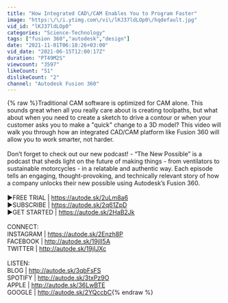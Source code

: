 ```yaml
---
title: "How Integrated CAD\/CAM Enables You to Program Faster"
image: "https:\/\/i.ytimg.com\/vi\/lKJ37ldLOp0\/hqdefault.jpg"
vid_id: "lKJ37ldLOp0"
categories: "Science-Technology"
tags: ["fusion 360","autodesk","design"]
date: "2021-11-01T06:18:26+03:00"
vid_date: "2021-06-15T12:00:17Z"
duration: "PT49M2S"
viewcount: "3597"
likeCount: "51"
dislikeCount: "2"
channel: "Autodesk Fusion 360"
---
```

{% raw %}Traditional CAM software is optimized for CAM alone. This sounds great when all you really care about is creating toolpaths, but what about when you need to create a sketch to drive a contour or when your customer asks you to make a &quot;quick&quot; change to a 3D model? This video will walk you through how an integrated CAD/CAM platform like Fusion 360 will allow you to work smarter, not harder. <br /><br />Don’t forget to check out our new podcast! - “The New Possible” is a podcast that sheds light on the future of making things - from ventilators to sustainable motorcycles - in a relatable and authentic way. Each episode tells an engaging, thought-provoking, and technically relevant story of how a company unlocks their new possible using Autodesk’s Fusion 360.<br /><br />►FREE TRIAL |  <a rel="nofollow" target="blank" href="https://autode.sk/2uLm8a6">https://autode.sk/2uLm8a6</a><br />►SUBSCRIBE |  <a rel="nofollow" target="blank" href="https://autode.sk/2q61ZpD">https://autode.sk/2q61ZpD</a><br />►GET STARTED | <a rel="nofollow" target="blank" href="https://autode.sk/2HaB2Jk">https://autode.sk/2HaB2Jk</a><br /><br />CONNECT:<br />INSTAGRAM | <a rel="nofollow" target="blank" href="https://autode.sk/2Enzh8P">https://autode.sk/2Enzh8P</a><br />FACEBOOK |  <a rel="nofollow" target="blank" href="http://autode.sk/19jII5A">http://autode.sk/19jII5A</a><br />TWITTER |  <a rel="nofollow" target="blank" href="http://autode.sk/19jIJXc">http://autode.sk/19jIJXc</a><br /><br />LISTEN:<br />BLOG | <a rel="nofollow" target="blank" href="http://autode.sk/3qbFsFS">http://autode.sk/3qbFsFS</a><br />SPOTIFY | <a rel="nofollow" target="blank" href="http://autode.sk/3txPz9O">http://autode.sk/3txPz9O</a><br />APPLE | <a rel="nofollow" target="blank" href="http://autode.sk/36LwBTE">http://autode.sk/36LwBTE</a><br />GOOGLE | <a rel="nofollow" target="blank" href="http://autode.sk/2YQccbC">http://autode.sk/2YQccbC</a>{% endraw %}
